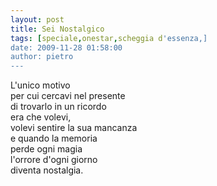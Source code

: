```yaml
---
layout: post
title: Sei Nostalgico
tags: [speciale,onestar,scheggia d'essenza,]
date: 2009-11-28 01:58:00
author: pietro
---
```

L'unico motivo<br/>per cui cercavi nel presente<br/>di trovarlo in un ricordo<br/>era che volevi,<br/>volevi sentire la sua mancanza<br/>e quando la memoria<br/>perde ogni magia<br/>l'orrore d'ogni giorno<br/>diventa nostalgia.

